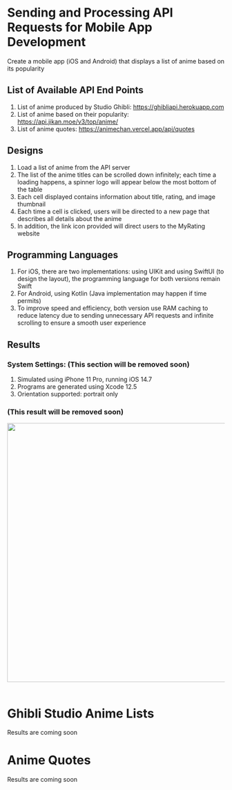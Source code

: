 # Sending and Processing API Requests for Mobile App Development #
Create a mobile app (iOS and Android) that displays a list of anime based on its popularity

## List of Available API End Points ##
1. List of anime produced by Studio Ghibli: https://ghibliapi.herokuapp.com
2. List of anime based on their popularity: https://api.jikan.moe/v3/top/anime/
3. List of anime quotes: https://animechan.vercel.app/api/quotes

## Designs ##
1. Load a list of anime from the API server
2. The list of the anime titles can be scrolled down infinitely; each time a loading happens, a spinner logo will appear below the most bottom of the table
3. Each cell displayed contains information about title, rating, and image thumbnail
4. Each time a cell is clicked, users will be directed to a new page that describes all details about the anime
5. In addition, the link icon provided will direct users to the MyRating website

## Programming Languages ##
1. For iOS, there are two implementations: using UIKit and using SwiftUI (to design the layout), the programming language for both versions remain Swift
2. For Android, using Kotlin (Java implementation may happen if time permits)
3. To improve speed and efficiency, both version use RAM caching to reduce latency due to sending unnecessary API requests and infinite scrolling to ensure a smooth user experience

## Results ##
### System Settings: (This section will be removed soon) ###
1. Simulated using iPhone 11 Pro, running iOS 14.7
2. Programs are generated using Xcode 12.5
3. Orientation supported: portrait only

### (This result will be removed soon) ###
<table>
  <tr> <img src="./assets/anime_recommendation_system_iPhone_11_Pro.gif" height="600"> </tr>
</table>

# Ghibli Studio Anime Lists # 
Results are coming soon

# Anime Quotes #
Results are coming soon
